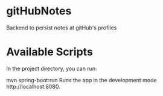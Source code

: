 # gitHubNotes
Backend to persist notes at gitHub's profiles

# Available Scripts
In the project directory, you can run:

mvn spring-boot:run
Runs the app in the development mode http://localhost:8080.
